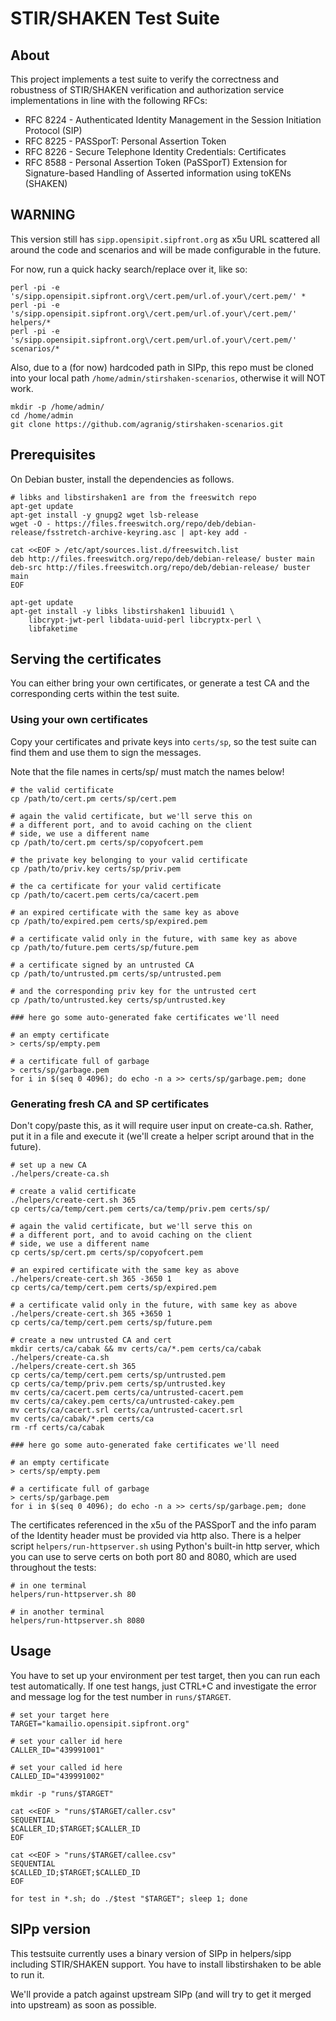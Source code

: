 # STIR/SHAKEN Test Suite

## About

This project implements a test suite to verify the correctness and robustness of STIR/SHAKEN
verification and authorization service implementations in line with the following RFCs:

* RFC 8224 - Authenticated Identity Management in the Session Initiation Protocol (SIP)
* RFC 8225 - PASSporT: Personal Assertion Token
* RFC 8226 - Secure Telephone Identity Credentials: Certificates
* RFC 8588 - Personal Assertion Token (PaSSporT) Extension for Signature-based Handling of Asserted information using toKENs (SHAKEN)

## WARNING

This version still has `sipp.opensipit.sipfront.org` as x5u URL scattered all around the code and
scenarios and will be made configurable in the future.

For now, run a quick hacky search/replace over it, like so:

```
perl -pi -e 's/sipp.opensipit.sipfront.org\/cert.pem/url.of.your\/cert.pem/' *
perl -pi -e 's/sipp.opensipit.sipfront.org\/cert.pem/url.of.your\/cert.pem/' helpers/*
perl -pi -e 's/sipp.opensipit.sipfront.org\/cert.pem/url.of.your\/cert.pem/' scenarios/*
```

Also, due to a (for now) hardcoded path in SIPp, this repo must be cloned into your
local path `/home/admin/stirshaken-scenarios`, otherwise it will NOT work.

```
mkdir -p /home/admin/
cd /home/admin
git clone https://github.com/agranig/stirshaken-scenarios.git
```

## Prerequisites

On Debian buster, install the dependencies as follows.

```
# libks and libstirshaken1 are from the freeswitch repo
apt-get update
apt-get install -y gnupg2 wget lsb-release
wget -O - https://files.freeswitch.org/repo/deb/debian-release/fsstretch-archive-keyring.asc | apt-key add -

cat <<EOF > /etc/apt/sources.list.d/freeswitch.list
deb http://files.freeswitch.org/repo/deb/debian-release/ buster main
deb-src http://files.freeswitch.org/repo/deb/debian-release/ buster main
EOF

apt-get update
apt-get install -y libks libstirshaken1 libuuid1 \
    libcrypt-jwt-perl libdata-uuid-perl libcryptx-perl \
    libfaketime
```

## Serving the certificates

You can either bring your own certificates, or generate a test CA and the corresponding certs within
the test suite.

### Using your own certificates

Copy your certificates and private keys into `certs/sp`, so the test suite can find them and use them to
sign the messages.

Note that the file names in certs/sp/ must match the names below!

```
# the valid certificate
cp /path/to/cert.pm certs/sp/cert.pem

# again the valid certificate, but we'll serve this on
# a different port, and to avoid caching on the client
# side, we use a different name
cp /path/to/cert.pm certs/sp/copyofcert.pem

# the private key belonging to your valid certificate
cp /path/to/priv.key certs/sp/priv.pem

# the ca certificate for your valid certificate
cp /path/to/cacert.pem certs/ca/cacert.pem

# an expired certificate with the same key as above
cp /path/to/expired.pem certs/sp/expired.pem

# a certificate valid only in the future, with same key as above
cp /path/to/future.pem certs/sp/future.pem

# a certificate signed by an untrusted CA
cp /path/to/untrusted.pm certs/sp/untrusted.pem

# and the corresponding priv key for the untrusted cert
cp /path/to/untrusted.key certs/sp/untrusted.key

### here go some auto-generated fake certificates we'll need

# an empty certificate
> certs/sp/empty.pem

# a certificate full of garbage
> certs/sp/garbage.pem
for i in $(seq 0 4096); do echo -n a >> certs/sp/garbage.pem; done
```

### Generating fresh CA and SP certificates

Don't copy/paste this, as it will require user input on create-ca.sh. Rather, put
it in a file and execute it (we'll create a helper script around that in the future).

```
# set up a new CA
./helpers/create-ca.sh

# create a valid certificate
./helpers/create-cert.sh 365
cp certs/ca/temp/cert.pem certs/ca/temp/priv.pem certs/sp/

# again the valid certificate, but we'll serve this on
# a different port, and to avoid caching on the client
# side, we use a different name
cp certs/sp/cert.pm certs/sp/copyofcert.pem

# an expired certificate with the same key as above
./helpers/create-cert.sh 365 -3650 1
cp certs/ca/temp/cert.pem certs/sp/expired.pem

# a certificate valid only in the future, with same key as above
./helpers/create-cert.sh 365 +3650 1
cp certs/ca/temp/cert.pem certs/sp/future.pem

# create a new untrusted CA and cert
mkdir certs/ca/cabak && mv certs/ca/*.pem certs/ca/cabak
./helpers/create-ca.sh
./helpers/create-cert.sh 365
cp certs/ca/temp/cert.pem certs/sp/untrusted.pem
cp certs/ca/temp/priv.pem certs/sp/untrusted.key
mv certs/ca/cacert.pem certs/ca/untrusted-cacert.pem
mv certs/ca/cakey.pem certs/ca/untrusted-cakey.pem
mv certs/ca/cacert.srl certs/ca/untrusted-cacert.srl
mv certs/ca/cabak/*.pem certs/ca
rm -rf certs/ca/cabak

### here go some auto-generated fake certificates we'll need

# an empty certificate
> certs/sp/empty.pem

# a certificate full of garbage
> certs/sp/garbage.pem
for i in $(seq 0 4096); do echo -n a >> certs/sp/garbage.pem; done
```

The certificates referenced in the x5u of the PASSporT and the info param of the Identity
header must be provided via http also. There is a helper script `helpers/run-httpserver.sh`
using Python's built-in http server, which you can use to serve certs on both port 80 and 8080,
which are used throughout the tests:

```
# in one terminal
helpers/run-httpserver.sh 80

# in another terminal
helpers/run-httpserver.sh 8080
```

## Usage

You have to set up your environment per test target, then you can run each test automatically.
If one test hangs, just CTRL+C and investigate the error and message log for the test number in
`runs/$TARGET`.

```
# set your target here
TARGET="kamailio.opensipit.sipfront.org"

# set your caller id here
CALLER_ID="439991001"

# set your called id here
CALLED_ID="439991002"

mkdir -p "runs/$TARGET"

cat <<EOF > "runs/$TARGET/caller.csv"
SEQUENTIAL
$CALLER_ID;$TARGET;$CALLER_ID
EOF

cat <<EOF > "runs/$TARGET/callee.csv"
SEQUENTIAL
$CALLED_ID;$TARGET;$CALLED_ID
EOF

for test in *.sh; do ./$test "$TARGET"; sleep 1; done
```

## SIPp version

This testsuite currently uses a binary version of SIPp in helpers/sipp including
STIR/SHAKEN support. You have to install libstirshaken to be able to run it.

We'll provide a patch against upstream SIPp (and will try to get it merged into
upstream) as soon as possible.
